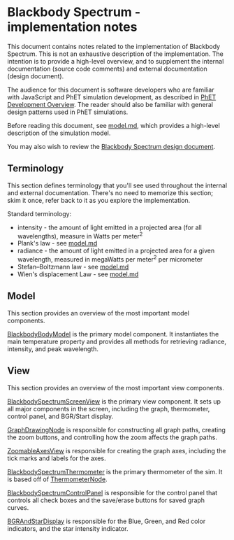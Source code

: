 # Blackbody Spectrum - implementation notes

This document contains notes related to the implementation of Blackbody Spectrum. This is not an exhaustive description of the implementation.  The intention is to provide a high-level overview, and to supplement the internal documentation (source code comments) and external documentation (design document).

The audience for this document is software developers who are familiar with JavaScript and PhET simulation development, as described in [PhET Development Overview](http://bit.ly/phet-html5-development-overview).  The reader should also be familiar with general design patterns used in PhET simulations.

Before reading this document, see [model.md](https://github.com/phetsims/blackbody-spectrum/tree/master/doc/model.md), which provides a high-level description of the simulation model.

You may also wish to review the [Blackbody Spectrum design document](https://docs.google.com/document/d/12s243GhPT8Z17XoYPJmXVNNEWDIhRQkqhsAP8Oi7Twk/edit).

## Terminology

This section defines terminology that you'll see used throughout the internal and external documentation.  There's no need to memorize this section; skim it once, refer back to it as you explore the implementation.

Standard terminology:

* intensity - the amount of light emitted in a projected area (for all wavelengths), measure in Watts per meter<sup>2</sup>
* Plank's law - see [model.md](https://github.com/phetsims/blackbody-spectrum/tree/master/doc/model.md)
* radiance - the amount of light emitted in a projected area for a given wavelength, measured in megaWatts per meter<sup>2</sup> per micrometer
* Stefan–Boltzmann law - see [model.md](https://github.com/phetsims/blackbody-spectrum/tree/master/doc/model.md)
* Wien's displacement Law - see [model.md](https://github.com/phetsims/blackbody-spectrum/tree/master/doc/model.md)

## Model

This section provides an overview of the most important model components.

[BlackbodyBodyModel](https://github.com/phetsims/blackbody-spectrum/blob/master/js/blackbody-spectrum/model/BlackbodyBodyModel.js) is the primary model component. It instantiates the main temperature property and provides all methods for retrieving radiance, intensity, and peak wavelength.

## View

This section provides an overview of the most important view components.

[BlackbodySpectrumScreenView](https://github.com/phetsims/blackbody-spectrum/blob/master/js/blackbody-spectrum/view/BlackbodySpectrumScreenView.js) is the primary view component. It sets up all major components in the screen, including the graph, thermometer, control panel, and BGR/Start display.

[GraphDrawingNode](https://github.com/phetsims/blackbody-spectrum/blob/master/js/blackbody-spectrum/view/GraphDrawingNode.js) is responsible for constructing all graph paths, creating the zoom buttons, and controlling how the zoom affects the graph paths.

[ZoomableAxesView](https://github.com/phetsims/blackbody-spectrum/blob/master/js/blackbody-spectrum/view/ZoomableAxesView.js) is responsible for creating the graph axes, including the tick marks and labels for the axes.

[BlackbodySpectrumThermometer](https://github.com/phetsims/blackbody-spectrum/blob/master/js/blackbody-spectrum/view/BlackbodySpectrumThermometer.js) is the primary thermometer of the sim. It is based off of [ThermometerNode](https://github.com/phetsims/scenery-phet/blob/master/js/ThermometerNode.js).

[BlackbodySpectrumControlPanel](https://github.com/phetsims/blackbody-spectrum/blob/master/js/blackbody-spectrum/view/BlackbodySpectrumControlPanel.js) is responsible for the control panel that controls all check boxes and the save/erase buttons for saved graph curves.

[BGRAndStarDisplay](https://github.com/phetsims/blackbody-spectrum/blob/master/js/blackbody-spectrum/view/BGRAndStarDisplay.js) is responsible for the Blue, Green, and Red color indicators, and the star intensity indicator.